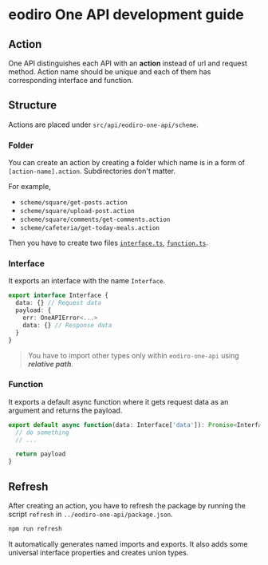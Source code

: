 # eodiro One API development guide

## Action

One API distinguishes each API with an **action** instead of url and request method. Action name should be unique and each of them has corresponding interface and function.

## Structure

Actions are placed under `src/api/eodiro-one-api/scheme`.

### Folder

You can create an action by creating a folder which name is in a form of `[action-name].action`. Subdirectories don't matter.

For example,
 - `scheme/square/get-posts.action`
 - `scheme/square/upload-post.action`
 - `scheme/square/comments/get-comments.action`
 - `scheme/cafeteria/get-today-meals.action`

Then you have to create two files [`interface.ts`](#interface), [`function.ts`](#function).

### Interface

It exports an interface with the name `Interface`.

```ts
export interface Interface {
  data: {} // Request data
  payload: {
    err: OneAPIError<...>
    data: {} // Response data
  }
}
```

> You have to import other types only within `eodiro-one-api` using **_relative path_**.

### Function

It exports a default async function where it gets request data as an argument and returns the payload.

```ts
export default async function(data: Interface['data']): Promise<Interface['payload']> {
  // do something
  // ...

  return payload
}
```

## Refresh

After creating an action, you have to refresh the package by running the script `refresh` in `../eodiro-one-api/package.json`.

```zsh
npm run refresh
```

It automatically generates named imports and exports. It also adds some universal interface properties and creates union types.
